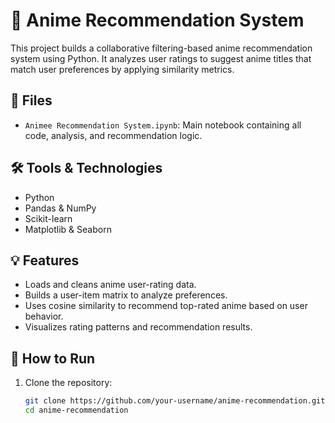# 🎌 Anime Recommendation System

This project builds a collaborative filtering-based anime recommendation system using Python. It analyzes user ratings to suggest anime titles that match user preferences by applying similarity metrics.

## 📁 Files
- `Animee Recommendation System.ipynb`: Main notebook containing all code, analysis, and recommendation logic.

## 🛠️ Tools & Technologies
- Python
- Pandas & NumPy
- Scikit-learn
- Matplotlib & Seaborn

## 💡 Features
- Loads and cleans anime user-rating data.
- Builds a user-item matrix to analyze preferences.
- Uses cosine similarity to recommend top-rated anime based on user behavior.
- Visualizes rating patterns and recommendation results.

## 🚀 How to Run
1. Clone the repository:
   ```bash
   git clone https://github.com/your-username/anime-recommendation.git
   cd anime-recommendation
